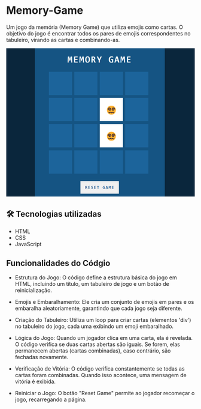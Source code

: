# Memory-Game

Um jogo da memória (Memory Game) que utiliza emojis como cartas. O objetivo do jogo é encontrar todos os pares de emojis correspondentes no tabuleiro, virando as cartas e combinando-as.

<img src="Captura de tela 2023-07-31 190918.png" alt="Foto do projeto"/>

## 🛠 Tecnologias utilizadas
- HTML
- CSS
- JavaScript

## Funcionalidades do Códgio

- Estrutura do Jogo: O código define a estrutura básica do jogo em HTML, incluindo um título, um tabuleiro de jogo e um botão de reinicialização.

- Emojis e Embaralhamento: Ele cria um conjunto de emojis em pares e os embaralha aleatoriamente, garantindo que cada jogo seja diferente.

- Criação do Tabuleiro: Utiliza um loop para criar cartas (elementos 'div') no tabuleiro do jogo, cada uma exibindo um emoji embaralhado.

- Lógica do Jogo: Quando um jogador clica em uma carta, ela é revelada. O código verifica se duas cartas abertas são iguais. Se forem, elas permanecem abertas (cartas combinadas), caso contrário, são fechadas novamente.

- Verificação de Vitória: O código verifica constantemente se todas as cartas foram combinadas. Quando isso acontece, uma mensagem de vitória é exibida.

- Reiniciar o Jogo: O botão "Reset Game" permite ao jogador recomeçar o jogo, recarregando a página.
